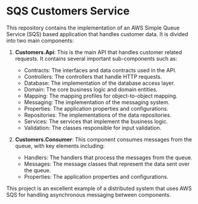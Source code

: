 # SQS Customers Service

This repository contains the implementation of an AWS Simple Queue Service (SQS) based application that handles customer data. It is divided into two main components:

1. **Customers.Api**: This is the main API that handles customer related requests. It contains several important sub-components such as:

    - Contracts: The interfaces and data contracts used in the API.
    - Controllers: The controllers that handle HTTP requests.
    - Database: The implementation of the database access layer.
    - Domain: The core business logic and domain entities.
    - Mapping: The mapping profiles for object-to-object mapping.
    - Messaging: The implementation of the messaging system.
    - Properties: The application properties and configurations.
    - Repositories: The implementations of the data repositories.
    - Services: The services that implement the business logic.
    - Validation: The classes responsible for input validation.

2. **Customers.Consumer**: This component consumes messages from the queue, with key elements including:

    - Handlers: The handlers that process the messages from the queue.
    - Messages: The message classes that represent the data sent over the queue.
    - Properties: The application properties and configurations.

This project is an excellent example of a distributed system that uses AWS SQS for handling asynchronous messaging between components. 
